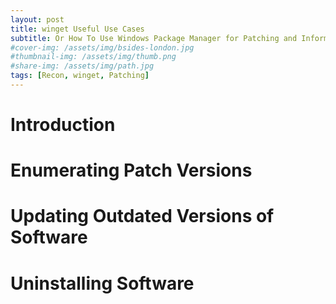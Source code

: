 ```yaml
---
layout: post
title: winget Useful Use Cases
subtitle: Or How To Use Windows Package Manager for Patching and Information Gathering
#cover-img: /assets/img/bsides-london.jpg
#thumbnail-img: /assets/img/thumb.png
#share-img: /assets/img/path.jpg
tags: [Recon, winget, Patching]
---
```


# Introduction

# Enumerating Patch Versions

# Updating Outdated Versions of Software

# Uninstalling Software